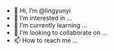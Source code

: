 - 👋 Hi, I’m @lingyunyi
- 👀 I’m interested in ...
- 🌱 I’m currently learning ...
- 💞️ I’m looking to collaborate on ...
- 📫 How to reach me ...

<!---
lingyunyi/lingyunyi is a ✨ special ✨ repository because its `README.md` (this file) appears on your GitHub profile.
You can click the Preview link to take a look at your changes.
--->
